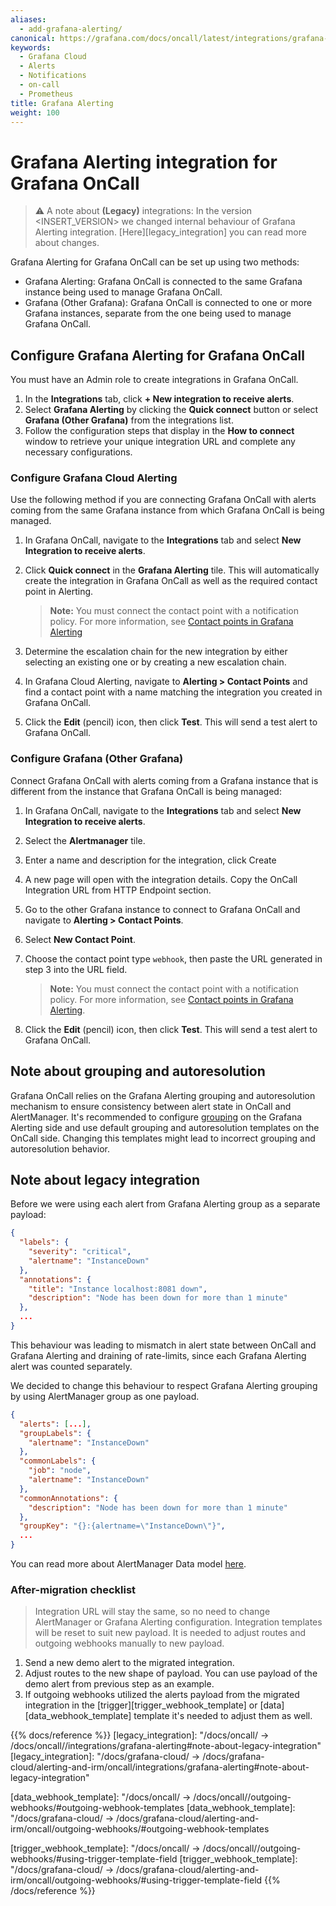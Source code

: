 ```yaml
---
aliases:
  - add-grafana-alerting/
canonical: https://grafana.com/docs/oncall/latest/integrations/grafana-alerting/
keywords:
  - Grafana Cloud
  - Alerts
  - Notifications
  - on-call
  - Prometheus
title: Grafana Alerting
weight: 100
---
```


# Grafana Alerting integration for Grafana OnCall

> ⚠️ A note about **(Legacy)** integrations:
> In the version <INSERT_VERSION> we changed internal behaviour of Grafana Alerting integration.
> [Here][legacy_integration] you can read more about changes.

Grafana Alerting for Grafana OnCall can be set up using two methods:

- Grafana Alerting: Grafana OnCall is connected to the same Grafana instance being used to manage Grafana OnCall.
- Grafana (Other Grafana): Grafana OnCall is connected to one or more Grafana instances, separate from the one being used to manage Grafana OnCall.

## Configure Grafana Alerting for Grafana OnCall

You must have an Admin role to create integrations in Grafana OnCall.

1. In the **Integrations** tab, click **+ New integration to receive alerts**.
2. Select **Grafana Alerting** by clicking the **Quick connect** button or select **Grafana (Other Grafana)** from
   the integrations list.
3. Follow the configuration steps that display in the **How to connect** window to retrieve your unique integration URL
   and complete any necessary configurations.

### Configure Grafana Cloud Alerting

Use the following method if you are connecting Grafana OnCall with alerts coming from the same Grafana instance from
which Grafana OnCall is being managed.

1. In Grafana OnCall, navigate to the **Integrations** tab and select **New Integration to receive alerts**.
1. Click **Quick connect** in the **Grafana Alerting** tile. This will automatically create the integration in Grafana
   OnCall as well as the required contact point in Alerting.

   > **Note:** You must connect the contact point with a notification policy. For more information, see
   > [Contact points in Grafana Alerting](https://grafana.com/docs/grafana/latest/alerting/unified-alerting/contact-points/)

1. Determine the escalation chain for the new integration by either selecting an existing one or by creating a new
   escalation chain.
1. In Grafana Cloud Alerting, navigate to **Alerting > Contact Points** and find a contact point with a name matching
   the integration you created in Grafana OnCall.
1. Click the **Edit** (pencil) icon, then click **Test**. This will send a test alert to Grafana OnCall.

### Configure Grafana (Other Grafana)

Connect Grafana OnCall with alerts coming from a Grafana instance that is different from the instance that Grafana
OnCall is being managed:

1. In Grafana OnCall, navigate to the **Integrations** tab and select **New Integration to receive alerts**.
2. Select the **Alertmanager** tile.
3. Enter a name and description for the integration, click Create
4. A new page will open with the integration details. Copy the OnCall Integration URL from HTTP Endpoint section.
5. Go to the other Grafana instance to connect to Grafana OnCall and navigate to **Alerting > Contact Points**.
6. Select **New Contact Point**.
7. Choose the contact point type `webhook`, then paste the URL generated in step 3 into the URL field.

   > **Note:** You must connect the contact point with a notification policy. For more information,
   > see [Contact points in Grafana Alerting](https://grafana.com/docs/grafana/latest/alerting/unified-alerting/contact-points/).

8. Click the **Edit** (pencil) icon, then click **Test**. This will send a test alert to Grafana OnCall.

## Note about grouping and autoresolution

Grafana OnCall relies on the Grafana Alerting grouping and autoresolution mechanism to ensure consistency between alert state in OnCall and AlertManager.
It's recommended to configure [grouping](https://grafana.com/docs/grafana/latest/alerting/fundamentals/notification-policies/notifications/#grouping) on
the Grafana Alerting side and use default grouping and autoresolution templates on the OnCall side.
Changing this templates might lead to incorrect grouping and autoresolution behavior.

## Note about legacy integration

Before we were using each alert from Grafana Alerting group as a separate payload:

```json
{
  "labels": {
    "severity": "critical",
    "alertname": "InstanceDown"
  },
  "annotations": {
    "title": "Instance localhost:8081 down",
    "description": "Node has been down for more than 1 minute"
  },
  ...
}
```

This behaviour was leading to mismatch in alert state between OnCall and Grafana Alerting and draining of rate-limits,
since each Grafana Alerting alert was counted separately.

We decided to change this behaviour to respect Grafana Alerting grouping by using AlertManager group as one payload.

```json
{
  "alerts": [...],
  "groupLabels": {
    "alertname": "InstanceDown"
  },
  "commonLabels": {
    "job": "node", 
    "alertname": "InstanceDown"
  },
  "commonAnnotations": {
    "description": "Node has been down for more than 1 minute"
  },
  "groupKey": "{}:{alertname=\"InstanceDown\"}",
  ...
}
```

You can read more about AlertManager Data model [here](https://prometheus.io/docs/alerting/latest/notifications/#data).

### After-migration checklist

> Integration URL will stay the same, so no need to change AlertManager or Grafana Alerting configuration.
> Integration templates will be reset to suit new payload.
> It is needed to adjust routes and outgoing webhooks manually to new payload.

1. Send a new demo alert to the migrated integration.
2. Adjust routes to the new shape of payload. You can use payload of the demo alert from previous step as an example.
3. If outgoing webhooks utilized the alerts payload from the migrated integration in the [trigger][trigger_webhook_template]
or [data][data_webhook_template] template it's needed to adjust them as well.

{{% docs/reference %}}
[legacy_integration]: "/docs/oncall/ -> /docs/oncall/<ONCALL VERSION>/integrations/grafana-alerting#note-about-legacy-integration"
[legacy_integration]: "/docs/grafana-cloud/ -> /docs/grafana-cloud/alerting-and-irm/oncall/integrations/grafana-alerting#note-about-legacy-integration"

[data_webhook_template]: "/docs/oncall/ -> /docs/oncall/<ONCALL VERSION>/outgoing-webhooks/#outgoing-webhook-templates
[data_webhook_template]: "/docs/grafana-cloud/ -> /docs/grafana-cloud/alerting-and-irm/oncall/outgoing-webhooks/#outgoing-webhook-templates

[trigger_webhook_template]: "/docs/oncall/ -> /docs/oncall/<ONCALL VERSION>/outgoing-webhooks/#using-trigger-template-field
[trigger_webhook_template]: "/docs/grafana-cloud/ -> /docs/grafana-cloud/alerting-and-irm/oncall/outgoing-webhooks/#using-trigger-template-field
{{% /docs/reference %}}
